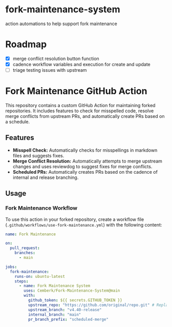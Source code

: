 # fork-maintenance-system
action automations to help support fork maintenance

# Roadmap
- [X] merge conflict resolution button function
- [X] cadence workflow variables and execution for create and update
- [ ] triage testing issues with upstream 

# Fork Maintenance GitHub Action

This repository contains a custom GitHub Action for maintaining forked repositories. It includes features to check for misspelled code, resolve merge conflicts from upstream PRs, and automatically create PRs based on a schedule.

## Features

- **Misspell Check:** Automatically checks for misspellings in markdown files and suggests fixes.
- **Merge Conflict Resolution:** Automatically attempts to merge upstream changes and uses reviewdog to suggest fixes for merge conflicts.
- **Scheduled PRs:** Automatically creates PRs based on the cadence of internal and release branching.

## Usage

### Fork Maintenance Workflow

To use this action in your forked repository, create a workflow file (`.github/workflows/use-fork-maintenance.yml`) with the following content:

```yaml
name: Fork Maintenance

on:
  pull_request:
    branches:
      - main

jobs:
  fork-maintenance:
    runs-on: ubuntu-latest
    steps:
      - name: Fork Maintenance System
        uses: Cemberk/Fork-Maintenance-System@main 
        with:
          github_token: ${{ secrets.GITHUB_TOKEN }}
          upstream_repo: "https://github.com/original/repo.git" # Replace with actual upstream repo URL
          upstream_branch: "v4.40-release"
          internal_branch: "main"
          pr_branch_prefix: "scheduled-merge"
